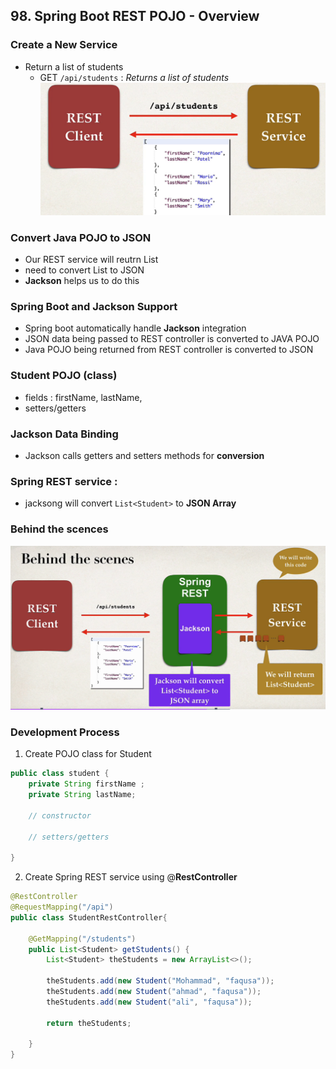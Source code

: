 ## 98. Spring Boot REST POJO - Overview

### Create a New Service 
* Return a list of students 
  * GET `/api/students` : _Returns a list of students_
![img.png](img.png)

### Convert Java POJO to JSON 
* Our REST service will reutrn List<Student> 
* need to convert List<Student> to JSON
* **Jackson** helps us to do this 

### Spring Boot and Jackson Support 
* Spring boot automatically handle **Jackson** integration
* JSON data being passed to REST controller is converted to JAVA POJO
* Java POJO being returned from REST controller is converted to JSON 

### Student POJO (class) 
* fields : firstName, lastName, 
* setters/getters 

### Jackson Data Binding 
* Jackson calls getters and setters methods for **conversion**

### Spring REST service : 
* jacksong will convert `List<Student>` to **JSON Array** 

### Behind the scences 
![img_1.png](img_1.png)


### Development Process
1. Create POJO class for Student 
```java
public class student { 
    private String firstName ;
    private String lastName; 
    
    // constructor
    
    // setters/getters 
    
}
```
2. Create Spring REST service using @**RestController** 
```java
@RestController
@RequestMapping("/api")
public class StudentRestController{
    
    @GetMapping("/students")
    public List<Student> getStudents() {
        List<Student> theStudents = new ArrayList<>();
        
        theStudents.add(new Student("Mohammad", "faqusa")); 
        theStudents.add(new Student("ahmad", "faqusa")); 
        theStudents.add(new Student("ali", "faqusa")); 
        
        return theStudents; 
        
    }
}
```